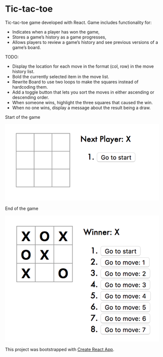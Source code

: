 # Tic-tac-toe

Tic-tac-toe game developed with React.
Game includes functionality for:
* Indicates when a player has won the game,
* Stores a game’s history as a game progresses,
* Allows players to review a game’s history and see previous versions of a game’s board.

TODO:
* Display the location for each move in the format (col, row) in the move history list.
* Bold the currently selected item in the move list.
* Rewrite Board to use two loops to make the squares instead of hardcoding them.
* Add a toggle button that lets you sort the moves in either ascending or descending order.
* When someone wins, highlight the three squares that caused the win.
* When no one wins, display a message about the result being a draw.

Start of the game


![Alt text](start.png?raw=true "Start")


End of the game


![Alt text](finish.png?raw=true "Finish")

This project was bootstrapped with [Create React App](https://github.com/facebook/create-react-app).